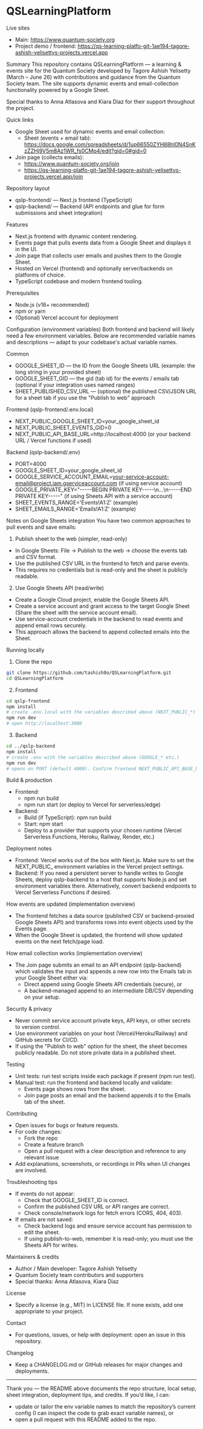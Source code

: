 # QSLearningPlatform

Live sites
- Main: https://www.quantum-society.org
- Project demo / frontend: https://qs-learning-platfo-git-1ae194-tagore-ashish-yelisettys-projects.vercel.app

Summary
This repository contains QSLearningPlatform — a learning & events site for the Quantum Society developed by Tagore Ashish Yelisetty (March – June 26) with contributions and guidance from the Quantum Society team. The site supports dynamic events and email-collection functionality powered by a Google Sheet.

Special thanks to Anna Atlasova and Kiara Diaz for their support throughout the project.

Quick links
- Google Sheet used for dynamic events and email collection:
  - Sheet (events + email tab): https://docs.google.com/spreadsheets/d/1up66550ZYH88hl0N4SnKzZZHj9V5m8Az1WR_fs0CMp4/edit?gid=0#gid=0
- Join page (collects emails): 
  - https://www.quantum-society.org/join
  - https://qs-learning-platfo-git-1ae194-tagore-ashish-yelisettys-projects.vercel.app/join

Repository layout
- qslp-frontend/ — Next.js frontend (TypeScript)
- qslp-backend/  — Backend (API endpoints and glue for form submissions and sheet integration)

Features
- Next.js frontend with dynamic content rendering.
- Events page that pulls events data from a Google Sheet and displays it in the UI.
- Join page that collects user emails and pushes them to the Google Sheet.
- Hosted on Vercel (frontend) and optionally server/backends on platforms of choice.
- TypeScript codebase and modern frontend tooling.

Prerequisites
- Node.js (v16+ recommended)
- npm or yarn
- (Optional) Vercel account for deployment

Configuration (environment variables)
Both frontend and backend will likely need a few environment variables. Below are recommended variable names and descriptions — adapt to your codebase's actual variable names.

Common
- GOOGLE_SHEET_ID — the ID from the Google Sheets URL (example: the long string in your provided sheet)
- GOOGLE_SHEET_GID — the gid (tab id) for the events / emails tab (optional if your integration uses named ranges)
- SHEET_PUBLISHED_CSV_URL — (optional) the published CSV/JSON URL for a sheet tab if you use the "Publish to web" approach

Frontend (qslp-frontend/.env.local)
- NEXT_PUBLIC_GOOGLE_SHEET_ID=your_google_sheet_id
- NEXT_PUBLIC_SHEET_EVENTS_GID=0
- NEXT_PUBLIC_API_BASE_URL=http://localhost:4000 (or your backend URL / Vercel functions if used)

Backend (qslp-backend/.env)
- PORT=4000
- GOOGLE_SHEET_ID=your_google_sheet_id
- GOOGLE_SERVICE_ACCOUNT_EMAIL=your-service-account-email@project.iam.gserviceaccount.com (if using service account)
- GOOGLE_PRIVATE_KEY="-----BEGIN PRIVATE KEY-----\n...\n-----END PRIVATE KEY-----" (if using Sheets API with a service account)
- SHEET_EVENTS_RANGE='Events!A1:Z' (example)
- SHEET_EMAILS_RANGE='Emails!A1:Z' (example)

Notes on Google Sheets integration
You have two common approaches to pull events and save emails:

1) Publish sheet to the web (simpler, read-only)
- In Google Sheets: File → Publish to the web → choose the events tab and CSV format.
- Use the published CSV URL in the frontend to fetch and parse events.
- This requires no credentials but is read-only and the sheet is publicly readable.

2) Use Google Sheets API (read/write)
- Create a Google Cloud project, enable the Google Sheets API.
- Create a service account and grant access to the target Google Sheet (Share the sheet with the service account email).
- Use service-account credentials in the backend to read events and append email rows securely.
- This approach allows the backend to append collected emails into the Sheet.

Running locally

1) Clone the repo
```bash
git clone https://github.com/tashish8o/QSLearningPlatform.git
cd QSLearningPlatform
```

2) Frontend
```bash
cd qslp-frontend
npm install
# create .env.local with the variables described above (NEXT_PUBLIC_*)
npm run dev
# open http://localhost:3000
```

3) Backend
```bash
cd ../qslp-backend
npm install
# create .env with the variables described above (GOOGLE_* etc.)
npm run dev
# opens on PORT (default 4000). Confirm frontend NEXT_PUBLIC_API_BASE_URL points to this backend during development.
```

Build & production
- Frontend:
  - npm run build
  - npm run start (or deploy to Vercel for serverless/edge)
- Backend:
  - Build (if TypeScript): npm run build
  - Start: npm start
  - Deploy to a provider that supports your chosen runtime (Vercel Serverless Functions, Heroku, Railway, Render, etc.)

Deployment notes
- Frontend: Vercel works out of the box with Next.js. Make sure to set the NEXT_PUBLIC_ environment variables in the Vercel project settings.
- Backend: If you need a persistent server to handle writes to Google Sheets, deploy qslp-backend to a host that supports Node.js and set environment variables there. Alternatively, convert backend endpoints to Vercel Serverless Functions if desired.

How events are updated (implementation overview)
- The frontend fetches a data source (published CSV or backend-proxied Google Sheets API) and transforms rows into event objects used by the Events page.
- When the Google Sheet is updated, the frontend will show updated events on the next fetch/page load.

How email collection works (implementation overview)
- The Join page submits an email to an API endpoint (qslp-backend) which validates the input and appends a new row into the Emails tab in your Google Sheet either via:
  - Direct append using Google Sheets API credentials (secure), or
  - A backend-managed append to an intermediate DB/CSV depending on your setup.

Security & privacy
- Never commit service account private keys, API keys, or other secrets to version control.
- Use environment variables on your host (Vercel/Heroku/Railway) and GitHub secrets for CI/CD.
- If using the "Publish to web" option for the sheet, the sheet becomes publicly readable. Do not store private data in a published sheet.

Testing
- Unit tests: run test scripts inside each package if present (npm run test).
- Manual test: run the frontend and backend locally and validate:
  - Events page shows rows from the sheet.
  - Join page posts an email and the backend appends it to the Emails tab of the sheet.

Contributing
- Open issues for bugs or feature requests.
- For code changes:
  - Fork the repo
  - Create a feature branch
  - Open a pull request with a clear description and reference to any relevant issue
- Add explanations, screenshots, or recordings in PRs when UI changes are involved.

Troubleshooting tips
- If events do not appear:
  - Check that GOOGLE_SHEET_ID is correct.
  - Confirm the published CSV URL or API ranges are correct.
  - Check console/network logs for fetch errors (CORS, 404, 403).
- If emails are not saved:
  - Check backend logs and ensure service account has permission to edit the sheet.
  - If using publish-to-web, remember it is read-only; you must use the Sheets API for writes.

Maintainers & credits
- Author / Main developer: Tagore Ashish Yelisetty
- Quantum Society team contributors and supporters
- Special thanks: Anna Atlasova, Kiara Diaz

License
- Specify a license (e.g., MIT) in LICENSE file. If none exists, add one appropriate to your project.

Contact
- For questions, issues, or help with deployment: open an issue in this repository.

Changelog
- Keep a CHANGELOG.md or GitHub releases for major changes and deployments.

---

Thank you — the README above documents the repo structure, local setup, sheet integration, deployment tips, and credits. If you’d like, I can:
- update or tailor the env variable names to match the repository’s current config (I can inspect the code to grab exact variable names), or
- open a pull request with this README added to the repo.
